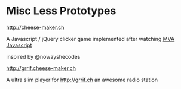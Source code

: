 # Misc Less Prototypes
http://cheese-maker.ch

A Javascript / jQuery clicker game implemented after watching
[MVA Javascript](https://mva.microsoft.com/en-US/training-courses/javascript-for-experienced-developers-14430)

inspired by @nowayshecodes 


http://grrif.cheese-maker.ch

A ultra slim player for http://grrif.ch an awesome radio station 
